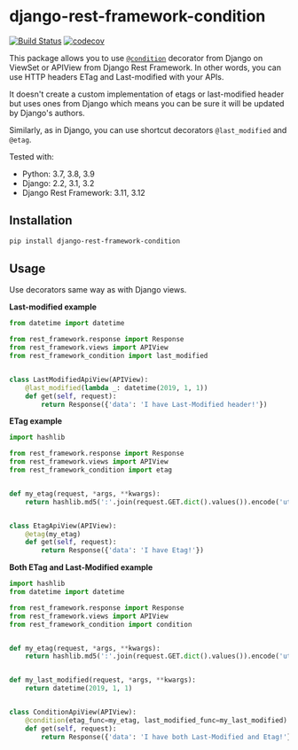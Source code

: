 # django-rest-framework-condition

[![Build Status](https://travis-ci.com/jozo/django-rest-framework-condition.svg?branch=master)](https://travis-ci.com/jozo/django-rest-framework-condition)
[![codecov](https://codecov.io/gh/jozo/django-rest-framework-condition/branch/master/graph/badge.svg)](https://codecov.io/gh/jozo/django-rest-framework-condition)


This package allows you to use [`@condition`](https://docs.djangoproject.com/en/dev/topics/conditional-view-processing/) decorator from Django on ViewSet or APIView from Django Rest Framework. In other words, you can use HTTP headers ETag and Last-modified with your APIs.

It doesn't create a custom implementation of etags or last-modified header but uses ones from Django which means you can be sure it will be updated by Django's authors.

Similarly, as in Django, you can use shortcut decorators `@last_modified` and `@etag`.

Tested with:
* Python: 3.7, 3.8, 3.9
* Django: 2.2, 3.1, 3.2
* Django Rest Framework: 3.11, 3.12


Installation
------------

```bash
pip install django-rest-framework-condition
```


Usage
-----

Use decorators same way as with Django views.

**Last-modified example**

```python
from datetime import datetime

from rest_framework.response import Response
from rest_framework.views import APIView
from rest_framework_condition import last_modified


class LastModifiedApiView(APIView):
    @last_modified(lambda _: datetime(2019, 1, 1))
    def get(self, request):
        return Response({'data': 'I have Last-Modified header!'})
```

**ETag example**

```python
import hashlib

from rest_framework.response import Response
from rest_framework.views import APIView
from rest_framework_condition import etag


def my_etag(request, *args, **kwargs):
    return hashlib.md5(':'.join(request.GET.dict().values()).encode('utf-8')).hexdigest()


class EtagApiView(APIView):
    @etag(my_etag)
    def get(self, request):
        return Response({'data': 'I have Etag!'})
```

**Both ETag and Last-Modified example**

```python
import hashlib
from datetime import datetime

from rest_framework.response import Response
from rest_framework.views import APIView
from rest_framework_condition import condition


def my_etag(request, *args, **kwargs):
    return hashlib.md5(':'.join(request.GET.dict().values()).encode('utf-8')).hexdigest()


def my_last_modified(request, *args, **kwargs):
    return datetime(2019, 1, 1)


class ConditionApiView(APIView):
    @condition(etag_func=my_etag, last_modified_func=my_last_modified)
    def get(self, request):
        return Response({'data': 'I have both Last-Modified and Etag!'})
```

